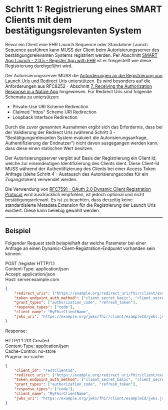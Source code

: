 # Schritt 1: Registrierung eines SMART Clients mit dem bestätigungsrelevanten System

Bevor ein Client eine EHR Launch Sequence oder Standalone Launch Sequence ausführen kann MUSS der Client beim Autorisierungsserver des bestätigungsrelevanten Systems registriert werden. Per Abschnitt [SMART App Launch - 2.0.5 - Register App with EHR](http://build.fhir.org/ig/HL7/smart-app-launch/app-launch.html#step-1-register) ist er freigestellt wie diese Registrierung durchgeführt wird.

Der Autorisierungsserver MUSS die [Anforderungen an die Registrierung von Launch Urls und Redirect Uris](http://build.fhir.org/ig/HL7/smart-app-launch/index.html#registering-a-smart-app-with-an-ehr) unterstützen. Es wird besonders auf die Anforderungen aus RFC8252 - Abschnitt [7.  Receiving the Authorization Response in a Native App](https://datatracker.ietf.org/doc/html/rfc8252#section-7) hingewiesen. Für Redirect Uris sind folgende Schemata zu untersützen:

- Private-Use URI Scheme Redirection
- Claimed "https" Scheme URI Redirection
- Loopback Interface Redirection

Durch die zuvor genannten Ausnahmen ergibt sich das Erfordernis, dass bei der Validierung der Redirect Urls (während Schritt 3 - "Bestätigungsrelevanten System evaluiert die Autorisierungsanfrage, Authentifizierung der Endnutzer") nicht davon ausgegangen werden kann, dass diese einen statischen Wert besitzen.

Der Autorisierungsserver vergibt auf Basis der Registrierung ein Client Id, welche zur eineindeutigen Identifizierung des Clients dient. Diese Client-Id MUSS während der Authentifizierung des Clients bei einer Access Token Anfrage (siehe Schritt 4 - Austausch des Autorisierungscodes für ein Zugangstoken) verwendet werden.

Die Verwendung von [RFC7591 - OAuth 2.0 Dynamic Client Registration Protocol](https://datatracker.ietf.org/doc/html/rfc7591) wird ausdrücklich empfohlen, ist jedoch optional und nicht bestätigungsrelevant. Es ist zu beachten, dass derzeitig keine standardisierte Metadata Extension für die Registrierung der Launch Urls existiert. Diese kann beliebig gewählt werden.

----

## Beispiel

Folgender Request stellt beispielhaft dar welche Parameter bei einer Anfrage an einen Dynamic-Client-Registration-Endpunkt vorhanden sein können:

POST /register HTTP/1.1<br>
Content-Type: application/json<br>
Accept: application/json<br>
Host: server.example.com<br>

```json
{
    "redirect_uris": ["https://example.org/redirect_uri/fhir/client/exampleId/"],
    "token_endpoint_auth_method": ["client_secret_basic", "client_secret_post", "private_key_jwt"],
    "grant_types": ["authorization_code", "refresh_token"],
    "response_types": ["code"],
    "client_name": "MyFhirClientName",
    "jwks_uri": "https://example.org/jwks/fhir/client/exampleId/jwks.json"
}
```

Response:

HTTP/1.1 201 Created<br>
Content-Type: application/json<br>
Cache-Control: no-store<br>
Pragma: no-cache<br>

```json
{
    "client_id": "TestClientId",
    "redirect_uris": ["https://example.org/redirect_uri/fhir/client/exampleId"],
    "token_endpoint_auth_method": ["client_secret_basic", "client_secret_post", "private_key_jwt"],
    "grant_types": ["authorization_code", "refresh_token"],
    "response_types": ["code"],
    "client_name": "MyFhirClientName",
    "jwks_uri": "https://example.org/jwks/fhir/client/exampleId/jwks.json"
}
```